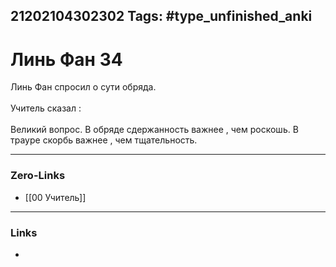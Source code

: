 21202104302302
Tags: #type_unfinished_anki 
---
# Линь Фан 34

Линь Фан спросил о сути обряда.<br><br>Учитель сказал : <br><br>Великий вопрос. В обряде сдержанность важнее , чем роскошь. В трауре скорбь важнее , чем тщательность.

---
### Zero-Links
- [[00 Учитель]]
---
### Links
-